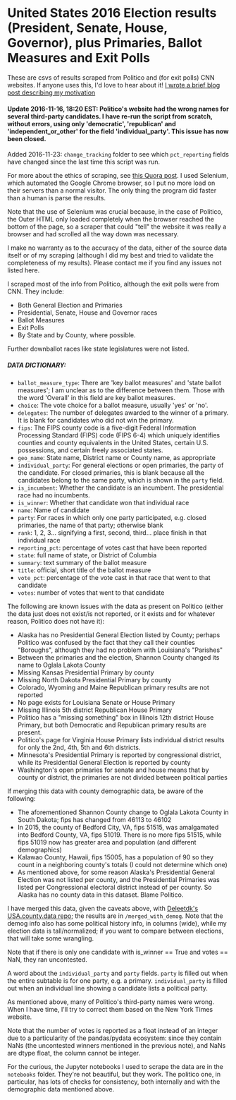# United States 2016 Election results (President, Senate, House, Governor), plus Primaries, Ballot Measures and Exit Polls

These are csvs of results scraped from Politico and (for exit polls) CNN websites. If anyone uses this, I'd love to hear about it! [I wrote a brief blog post describing my motivation](http://prooffreaderplus.blogspot.ca/2016/11/i-scraped-all-2016-us-election-data.html)

#### Update 2016-11-16, 18:20 EST: Politico's website had the wrong names for several third-party candidates. I have re-run the script from scratch, without errors, using only 'democratic', 'republican' and 'independent_or_other' for the field 'individual_party'. This issue has now been closed.

Added 2016-11-23: ``change_tracking`` folder to see which ``pct_reporting`` fields have changed since the last time this script was run.

For more about the ethics of scraping, see [this Quora post](https://www.quora.com/What-is-the-legality-of-web-scraping). I used Selenium, which automated the Google Chrome browser, so I put no more load on their servers than a normal visitor. The only thing the program did faster than a human is parse the results.

Note that the use of Selenium was crucial because, in the case of Politico, the Outer HTML only loaded completely when the browser reached the bottom of the page, so a scraper that could "tell" the website it was really a browser and had scrolled all the way down was necessary.

I make no warranty as to the accuracy of the data, either of the source data itself or of my scraping (although I did my best and tried to validate the completeness of my results). Please contact me if you find any issues not listed here.

I scraped most of the info from Politico, although the exit polls were from CNN. They include:

* Both General Election and Primaries
* Presidential, Senate, House and Governor races
* Ballot Measures
* Exit Polls
* By State and by County, where possible.

Further downballot races like state legislatures were not listed.

##### DATA DICTIONARY:

* ``ballot_measure_type``: There are 'key ballot measures' and 'state ballot measures'; I am unclear as to the difference between them. Those with the word 'Overall' in this field are key ballot measures.
* ``choice``: The vote choice for a ballot measure, usually 'yes' or 'no'.
* ``delegates``: The number of delegates awarded to the winner of a primary. It is blank for candidates who did not win the primary.
* ``fips``: The FIPS county code is a five-digit Federal Information Processing Standard (FIPS) code (FIPS 6-4) which uniquely identifies counties and county equivalents in the United States, certain U.S. possessions, and certain freely associated states.
* ``geo_name``: State name, District name or County name, as appropriate
* ``individual_party``: For general elections or open primaries, the party of the candidate. For closed primaries, this is blank because all the candidates belong to the same party, which is shown in the ``party`` field.
* ``is_incumbent``: Whether the candidate is an incumbent. The presidential race had no incumbents.
* ``is_winner``: Whether that candidate won that individual race
* ``name``: Name of candidate
* ``party``: For races in which only one party participated, e.g. closed primaries, the name of that party; otherwise blank
* ``rank``: 1, 2, 3... signifying a first, second, third... place finish in that individual race
* ``reporting_pct``: percentage of votes cast that have been reported
* ``state``: full name of state, or District of Columbia
* ``summary``: text summary of the ballot measure
* ``title``: official, short title of the ballot measure
* ``vote_pct``: percentage of the vote cast in that race that went to that candidate
* ``votes``: number of votes that went to that candidate

The following are known issues with the data as present on Politico (either the data just does not exist/is not reported, or it exists and for whatever reason, Politico does not have it):

* Alaska has no Presidential General Election listed by County; perhaps Politico was confused by the fact that they call their counties "Boroughs", although they had no problem with Louisiana's "Parishes"
* Between the primaries and the election, Shannon County changed its name to Oglala Lakota County
* Missing Kansas Presidential Primary by county
* Missing North Dakota Presidential Primary by county
* Colorado, Wyoming and Maine Republican primary results are not reported
* No page exists for Louisiana Senate or House Primary
* Missing Illinois 5th district Republican House Primary
* Politico has a "missing something" box in Illinois 12th district House Primary, but both Democratic and Republican primary results are present.
* Politico's page for Virginia House Primary lists individual district results for only the 2nd, 4th, 5th and 6th districts.
* Minnesota's Presidential Primary is reported by congressional district, while its Presidential General Election is reported by county
* Washington's open primaries for senate and house means that by county or district, the primaries are not divided between political parties

If merging this data with county demographic data, be aware of the following:
* The aforementioned Shannon County change to Oglala Lakota County in South Dakota; fips has changed from 46113 to 46102
* In 2015, the county of Bedford City, VA, fips 51515, was amalgamated into Bedford County, VA, fips 51019. There is no more fips 51515, while fips 51019 now has greater area and population (and different demographics)
* Kalawao County, Hawaii, fips 15005, has a population of 90 so they count in a neighboring county's totals (I could not determine which one)
* As mentioned above, for some reason Alaska's Presidential General Election was not listed per county, and the Presidential Primaries was listed per Congressional electoral district instead of per county. So Alaska has no county data in this dataset. Blame Politico.

I have merged this data, given the caveats above, with [Deleetdk's USA.county.data repo](https://github.com/Deleetdk/USA.county.data); the results are in ``/merged_with_demog``. Note that the demog info also has some political history info, in columns (wide), while my election data is tall/normalized; if you want to compare between elections, that will take some wrangling.

Note that if there is only one candidate with is_winner == True and votes == NaN, they ran uncontested.

A word about the ``individual_party`` and ``party`` fields. ``party`` is filled out when the entire subtable is for one party, e.g. a primary. ``individual_party`` is filled out when an individual line showing a candidate lists a political party.

As mentioned above, many of Politico's third-party names were wrong. When I have time, I'll try to correct them based on the New York Times website.

Note that the number of votes is reported as a float instead of an integer due to a particularity of the pandas/pydata ecosystem: since they contain NaNs (the uncontested winners mentioned in the previous note), and NaNs are dtype float, the column cannot be integer.

For the curious, the Jupyter notebooks I used to scrape the data are in the ``notebooks`` folder. They're not beautiful, but they work. The politico one, in particular, has lots of checks for consistency, both internally and with the demographic data mentioned above.
